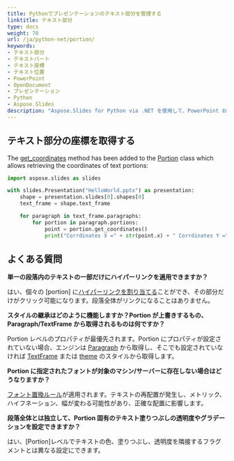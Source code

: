```yaml
---
title: Pythonでプレゼンテーションのテキスト部分を管理する
linktitle: テキスト部分
type: docs
weight: 70
url: /ja/python-net/portion/
keywords:
- テキスト部分
- テキストパート
- テキスト座標
- テキスト位置
- PowerPoint
- OpenDocument
- プレゼンテーション
- Python
- Aspose.Slides
description: "Aspose.Slides for Python via .NET を使用して、PowerPoint および OpenDocument のプレゼンテーションでテキスト部分を管理し、パフォーマンスとカスタマイズ性を向上させる方法を学びます。"
---
```


## **テキスト部分の座標を取得する**

The [get_coordinates](https://reference.aspose.com/slides/python-net/aspose.slides/portion/get_coordinates/) method has been added to the [Portion](https://reference.aspose.com/slides/python-net/aspose.slides/portion/) class which allows retrieving the coordinates of text portions:

```py
import aspose.slides as slides

with slides.Presentation("HelloWorld.pptx") as presentation:
    shape = presentation.slides[0].shapes[0]
    text_frame = shape.text_frame

    for paragraph in text_frame.paragraphs:
        for portion in paragraph.portions:
            point = portion.get_coordinates()
            print("Corrdinates X =" + str(point.x) + " Corrdinates Y =" + str(point.y))
```

## **よくある質問**

**単一の段落内のテキストの一部だけにハイパーリンクを適用できますか？**

はい、個々の [portion] に[ハイパーリンクを割り当てる](/slides/ja/python-net/manage-hyperlinks/)ことができ、その部分だけがクリック可能になります。段落全体がリンクになることはありません。

**スタイルの継承はどのように機能しますか？Portion が上書きするもの、Paragraph/TextFrame から取得されるものは何ですか？**

Portion レベルのプロパティが最優先されます。Portion にプロパティが設定されていない場合、エンジンは [Paragraph](https://reference.aspose.com/slides/python-net/aspose.slides/paragraph/) から取得し、そこでも設定されていなければ [TextFrame](https://reference.aspose.com/slides/python-net/aspose.slides/textframe/) または [theme](https://reference.aspose.com/slides/python-net/aspose.slides.theme/theme/) のスタイルから取得します。

**Portion に指定されたフォントが対象のマシン/サーバーに存在しない場合はどうなりますか？**

[フォント置換ルール](/slides/ja/python-net/font-selection-sequence/)が適用されます。テキストの再配置が発生し、メトリック、ハイフネーション、幅が変わる可能性があり、正確な配置に影響します。

**段落全体とは独立して、Portion 固有のテキスト塗りつぶしの透明度やグラデーションを設定できますか？**

はい、[Portion]レベルでテキストの色、塗りつぶし、透明度を隣接するフラグメントとは異なる設定にできます。